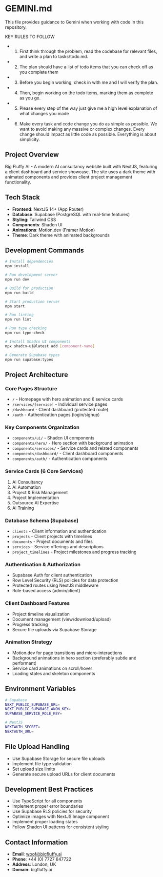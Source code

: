 # GEMINI.md

This file provides guidance to Gemini when working with code in this repository.

KEY RULES TO FOLLOW

* 1. First think through the problem, read the codebase for relevant files, and write a plan to tasks/todo.md.
* 2. The plan should have a list of todo items that you can check off as you complete them
* 3. Before you begin working, check in with me and I will verify the plan.
* 4. Then, begin working on the todo items, marking them as complete as you go.
* 5. Please every step of the way just give me a high level explanation of what changes you made
* 6. Make every task and code change you do as simple as possible. We want to avoid making any massive or complex changes. Every change should impact as little code as possible. Everything is about simplicity.

## Project Overview

Big Fluffy AI - A modern AI consultancy website built with NextJS, featuring a client dashboard and service showcase. The site uses a dark theme with animated components and provides client project management functionality.

## Tech Stack

- **Frontend**: NextJS 14+ (App Router)
- **Database**: Supabase (PostgreSQL with real-time features)
- **Styling**: Tailwind CSS
- **Components**: Shadcn UI
- **Animations**: Motion.dev (Framer Motion)
- **Theme**: Dark theme with animated backgrounds

## Development Commands

```bash
# Install dependencies
npm install

# Run development server
npm run dev

# Build for production
npm run build

# Start production server
npm start

# Run linting
npm run lint

# Run type checking
npm run type-check

# Install Shadcn UI components
npx shadcn-ui@latest add [component-name]

# Generate Supabase types
npm run supabase:types
```

## Project Architecture

### Core Pages Structure
- `/` - Homepage with hero animation and 6 service cards
- `/services/[service]` - Individual service pages
- `/dashboard` - Client dashboard (protected route)
- `/auth` - Authentication pages (login/signup)

### Key Components Organization
- `components/ui/` - Shadcn UI components
- `components/hero/` - Hero section with background animation
- `components/services/` - Service cards and related components
- `components/dashboard/` - Client dashboard components
- `components/auth/` - Authentication components

### Service Cards (6 Core Services)
1. AI Consultancy
2. AI Automation  
3. Project & Risk Management
4. Project Implementation
5. Outsource AI Expertise
6. AI Training

### Database Schema (Supabase)
- `clients` - Client information and authentication
- `projects` - Client projects with timelines
- `documents` - Project documents and files
- `services` - Service offerings and descriptions
- `project_timelines` - Project milestones and progress tracking

### Authentication & Authorization
- Supabase Auth for client authentication
- Row Level Security (RLS) policies for data protection
- Protected routes using NextJS middleware
- Role-based access (admin/client)

### Client Dashboard Features
- Project timeline visualization
- Document management (view/download/upload)
- Progress tracking
- Secure file uploads via Supabase Storage

### Animation Strategy
- Motion.dev for page transitions and micro-interactions
- Background animations in hero section (preferably subtle and performant)
- Service card animations on scroll/hover
- Loading states and skeleton components

## Environment Variables

```bash
# Supabase
NEXT_PUBLIC_SUPABASE_URL=
NEXT_PUBLIC_SUPABASE_ANON_KEY=
SUPABASE_SERVICE_ROLE_KEY=

# NextJS
NEXTAUTH_SECRET=
NEXTAUTH_URL=
```

## File Upload Handling
- Use Supabase Storage for secure file uploads
- Implement file type validation
- Set upload size limits
- Generate secure upload URLs for client documents

## Development Best Practices
- Use TypeScript for all components
- Implement proper error boundaries
- Use Supabase RLS policies for security
- Optimize images with NextJS Image component
- Implement proper loading states
- Follow Shadcn UI patterns for consistent styling

## Contact Information
- **Email**: woof@bigfluffy.ai
- **Phone**: +44 (0) 7727 847722
- **Address**: London, UK
- **Domain**: bigfluffy.ai